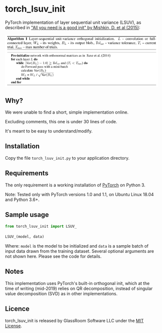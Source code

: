 # torch_lsuv_init

PyTorch implementation of layer sequential unit variance (LSUV), as described in ["All you need is a good init" by Mishkin, D. et al (2015)](https://arxiv.org/abs/1511.06422):

![Algorithm as published](algorithm_as_published.png)

## Why?

We were unable to find a short, simple implementation online.

Excluding comments, this one is under 30 lines of code.

It's meant to be easy to understand/modify.

## Installation

Copy the file `torch_lsuv_init.py` to your application directory.

## Requirements

The only requirement is a working installation of [PyTorch](https://pytorch.org/) on Python 3.

Note: Tested only with PyTorch versions 1.0 and 1.1, on Ubuntu Linux 18.04 and Python 3.6+.

## Sample usage

```python
from torch_lsuv_init import LSUV_

LSUV_(model, data)
```

Where: `model` is the model to be initialized and `data` is a sample batch of input data drawn from the training dataset. Several optional arguments are not shown here. Please see the code for details.

## Notes

This implementation uses PyTorch's built-in orthogonal init, which at the time of writing (mid-2019) relies on QR decomposition, instead of singular value decomposition (SVD) as in other implementations.

## Licence

torch_lsuv_init is released by GlassRoom Software LLC under the [MIT License](LICENSE).
